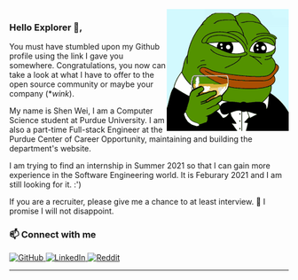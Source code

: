 
<img align='right' src='pepe.gif'>

### Hello Explorer 👋,

You must have stumbled upon my Github profile using the link I gave you somewhere. Congratulations, you now can take a look at what I have to offer to the open source community or maybe your company (**wink*).

My name is Shen Wei, I am a Computer Science student at Purdue University. I am also a part-time Full-stack Engineer at the Purdue Center of Career Opportunity, maintaining and building the department's website.

I am trying to find an internship in Summer 2021 so that I can gain more experience in the Software Engineering world. It is Feburary 2021 and I am still looking for it. :')

If you are a recruiter, please give me a chance to at least interview. :pleading_face: I promise I will not disappoint.

<p align="center">
	<h3>📫 Connect with me</h3>
	<a href="https://github.com/shenwei0102"><img src="https://img.shields.io/github/followers/shenwei0102?label=Github&style=social" alt="GitHub"> </a>
	<a href="https://www.linkedin.com/in/shenweileong"><img src="https://img.shields.io/badge/LinkedIn--_.svg?style=social&logo=linkedin" alt="LinkedIn"> </a>
	<a href="https://www.reddit.com/user/Kyle_Leong"><img src="https://img.shields.io/reddit/user-karma/combined/Kyle_Leong?style=social" alt="Reddit"> </a>
</p>

<hr/>



<!--
**shenwei0102/shenwei0102** is a ✨ _special_ ✨ repository because its `README.md` (this file) appears on your GitHub profile.

![Shen Wei's GitHub stats](https://github-readme-stats.vercel.app/api?username=shenwei0102&count_private=true&show_icons=true&theme=radical)

Here are some ideas to get you started:

- 🔭 I’m currently working on ...
- 🌱 I’m currently learning ...
- 👯 I’m looking to collaborate on ...
- 🤔 I’m looking for help with ...
- 💬 Ask me about ...
- 📫 How to reach me: ...
- 😄 Pronouns: ...
- ⚡ Fun fact: ...
-->

